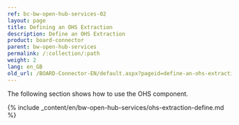 ```yaml
---
ref: bc-bw-open-hub-services-02
layout: page
title: Defining an OHS Extraction
description: Define an OHS Extraction
product: board-connector
parent: bw-open-hub-services
permalink: /:collection/:path
weight: 2
lang: en_GB
old_url: /BOARD-Connector-EN/default.aspx?pageid=define-an-ohs-extraction
---
```

The following section shows how to use the OHS component.

{% include _content/en/bw-open-hub-services/ohs-extraction-define.md %}